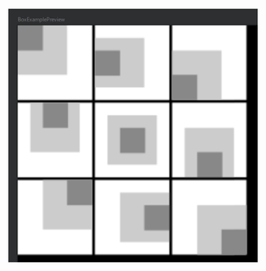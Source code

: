 ![プレビュー](https://github.com/argama147/android-jetpack-compose/blob/main/ComposeBox/BoxExamplePreview.png?raw=true)
